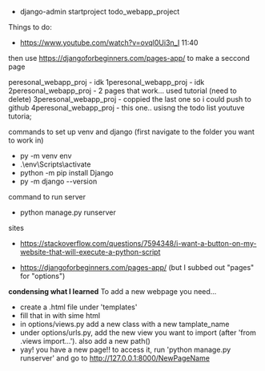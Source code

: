 - django-admin startproject todo_webapp_project

Things to do:
- https://www.youtube.com/watch?v=ovql0Ui3n_I
11:40

then use https://djangoforbeginners.com/pages-app/
to make a seccond page


peresonal_webapp_proj - idk
1peresonal_webapp_proj - idk
2peresonal_webapp_proj - 2 pages that work... used tutorial (need to delete)
3peresonal_webapp_proj - coppied the last one so i could push to github
4peresonal_webapp_proj - this one.. usisng the todo list youtuve tutoria;

commands to set up venv and django (first navigate to the folder you want to work in)
- py -m venv env
- .\env\Scripts\activate
- python -m pip install Django
- py -m django --version

command to run server
- python manage.py runserver

sites
- https://stackoverflow.com/questions/7594348/i-want-a-button-on-my-website-that-will-execute-a-python-script

- https://djangoforbeginners.com/pages-app/
(but I subbed out "pages" for "options")

__condensing what I learned__
To add a new webpage you need...
- create a .html file under 'templates'
- fill that in with sime html
- in options/views.py add a new class with a new tamplate_name
- under options/urls.py, add the new view you want to import (after 'from .views import...'). also add a new path()
- yay! you have a new page!! to access it, run 'python manage.py runserver' and go to http://127.0.0.1:8000/NewPageName

